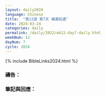```yaml
---
layout: daily2024
language: Chinese
title:  "第12週 第7天 補漏拾遺"
date: 2024-03-24
categories: daily
permalink: /daily/2022/wk12-day7-daily.html
weekNum: 12
dayNum: 7
cycle: 2024
---
```


{% include BibleLinks2024.html %}

### 禱告：

### 筆記與回應：
